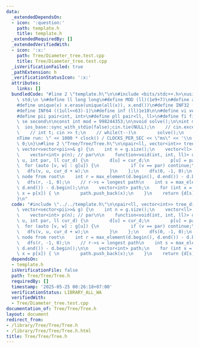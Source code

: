 ```yaml
---
data:
  _extendedDependsOn:
  - icon: ':question:'
    path: template.h
    title: template.h
  _extendedRequiredBy: []
  _extendedVerifiedWith:
  - icon: ':x:'
    path: Tree/Diameter_tree.test.cpp
    title: Tree/Diameter_tree.test.cpp
  _isVerificationFailed: true
  _pathExtension: h
  _verificationStatusIcon: ':x:'
  attributes:
    links: []
  bundledCode: "#line 2 \"template.h\"\n\n#include <bits/stdc++.h>\nusing namespace\
    \ std;\n \n#define ll long long\n#define MOD (ll)(1e9+7)\n#define all(x) (x).begin(),(x).end()\n\
    #define unique(x) x.erase(unique(all(x)), x.end())\n#define INF32 ((1ull<<31)-1)\n\
    #define INF64 ((1ull<<63)-1)\n#define inf (ll)1e18\n\n#define vi vector<int>\n\
    #define pii pair<int, int>\n#define pll pair<ll, ll>\n#define fi first\n#define\
    \ se second\n\nconst int mod = 998244353;\n\nvoid solve();\n\nint main(){\n  \
    \  ios_base::sync_with_stdio(false);cin.tie(NULL);\n    // cin.exceptions(cin.failbit);\n\
    \    // int t; cin >> t;\n    // while(t--)\n        solve();\n    cerr << \"\\\
    nTime run: \" << 1000 * clock() / CLOCKS_PER_SEC << \"ms\" << '\\n';\n    return\
    \ 0;\n}\n#line 2 \"Tree/Tree/Tree.h\"\n\npair<ll, vector<int>> tree_diameter(const\
    \ vector<vector<pii>>& g) {\n    int n = g.size();\n    vector<ll> d(n); // dist\n\
    \    vector<int> p(n); // par\n\n    function<void(int, int, ll)> dfs = [&] (int\
    \ u, int par, ll cur_d) {\n        d[u] = cur_d;\n        p[u] = par;\n      \
    \  for (auto [v, w] : g[u]) {\n            if (v == par) continue;\n         \
    \   dfs(v, u, cur_d + w);\n        }\n    };\n    dfs(0, -1, 0);\n    // r = furthest\
    \ node from root\n    int r = max_element(d.begin(), d.end()) - d.begin();\n \
    \   dfs(r, -1, 0);\n    // r->s = longest path\n    int s = max_element(d.begin(),\
    \ d.end()) - d.begin();\n\n    vector<int> path;\n    for (int x = s; x >= 0;\
    \ x = p[x]) { \n        path.push_back(x);\n    }\n    return {d[s], path};\n\
    }\n"
  code: "#include \"../../template.h\"\n\npair<ll, vector<int>> tree_diameter(const\
    \ vector<vector<pii>>& g) {\n    int n = g.size();\n    vector<ll> d(n); // dist\n\
    \    vector<int> p(n); // par\n\n    function<void(int, int, ll)> dfs = [&] (int\
    \ u, int par, ll cur_d) {\n        d[u] = cur_d;\n        p[u] = par;\n      \
    \  for (auto [v, w] : g[u]) {\n            if (v == par) continue;\n         \
    \   dfs(v, u, cur_d + w);\n        }\n    };\n    dfs(0, -1, 0);\n    // r = furthest\
    \ node from root\n    int r = max_element(d.begin(), d.end()) - d.begin();\n \
    \   dfs(r, -1, 0);\n    // r->s = longest path\n    int s = max_element(d.begin(),\
    \ d.end()) - d.begin();\n\n    vector<int> path;\n    for (int x = s; x >= 0;\
    \ x = p[x]) { \n        path.push_back(x);\n    }\n    return {d[s], path};\n}"
  dependsOn:
  - template.h
  isVerificationFile: false
  path: Tree/Tree/Tree.h
  requiredBy: []
  timestamp: '2025-05-25 00:26:18+07:00'
  verificationStatus: LIBRARY_ALL_WA
  verifiedWith:
  - Tree/Diameter_tree.test.cpp
documentation_of: Tree/Tree/Tree.h
layout: document
redirect_from:
- /library/Tree/Tree/Tree.h
- /library/Tree/Tree/Tree.h.html
title: Tree/Tree/Tree.h
---
```

